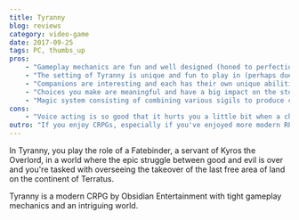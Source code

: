 ```yaml
---
title: Tyranny
blog: reviews
category: video-game
date: 2017-09-25
tags: PC, thumbs_up
pros:
    - "Gameplay mechanics are fun and well designed (honed to perfection from Pillars of Destiny?)."
    - "The setting of Tyranny is unique and fun to play in (perhaps due to how your decisions impact the world in a meaningful way)."
    - "Companions are interesting and each has their own unique abilities and skill tree (no generic classes)."
    - "Choices you make are meaningful and have a big impact on the story, your place within it and what you'll experience in the game."
    - "Magic system consisting of combining various sigils to produce custom spells is interesting and fun to experiment with."
cons:
    - "Voice acting is so good that it hurts you a little bit when a character loses their voice in middle of a dialogue."
outro: "If you enjoy CRPGs, especially if you've enjoyed more modern RPGs such as Pillars of Destiny, then you can hardly go wrong with Tyranny."
---
```

In Tyranny, you play the role of a Fatebinder, a servant of Kyros the Overlord, in a world where the epic struggle between good and evil is over and you're tasked with overseeing the takeover of the last free area of land on the continent of Terratus.

Tyranny is a modern CRPG by Obsidian Entertainment with tight gameplay mechanics and an intriguing world.
